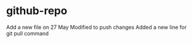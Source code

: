 # github-repo
Add a new file on 27 May
Modified to push changes
Added a new line for git pull command
